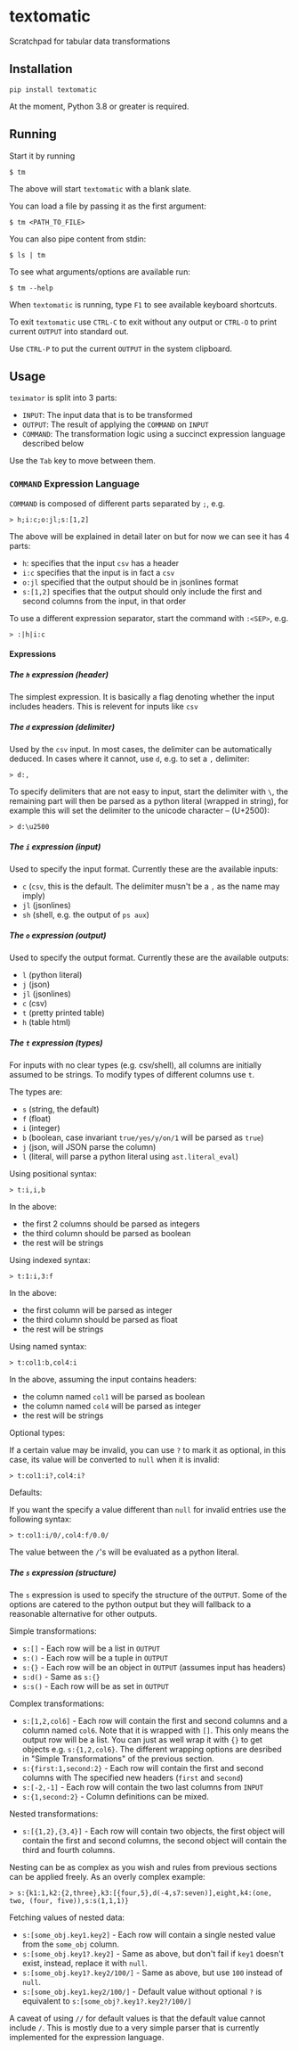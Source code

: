 # textomatic
Scratchpad for tabular data transformations


## Installation
```shell script
pip install textomatic
```

At the moment, Python 3.8 or greater is required.

## Running
Start it by running
```shell script
$ tm
```

The above will start `textomatic` with a blank slate.

You can load a file by passing it as the first argument:
```shell script
$ tm <PATH_TO_FILE>
```

You can also pipe content from stdin:
```shell script
$ ls | tm
```

To see what arguments/options are available run:
```
$ tm --help
```

When `textomatic` is running, type `F1` to see available keyboard shortcuts.

To exit `textomatic` use `CTRL-C` to exit without any output or `CTRL-O` to print
current `OUTPUT` into standard out.

Use `CTRL-P` to put the current `OUTPUT` in the system clipboard.

## Usage
`teximator` is split into 3 parts:
* `INPUT`: The input data that is to be transformed
* `OUTPUT`: The result of applying the `COMMAND` on `INPUT`
* `COMMAND`: The transformation logic using a succinct expression language described below
    
Use the `Tab` key to move between them.

### `COMMAND` Expression Language
`COMMAND` is composed of different parts separated by `;`, e.g.

```
> h;i:c;o:jl;s:[1,2]
```

The above will be explained in detail later on but for now we can see it has 4 parts:
* `h`: specifies that the input `csv` has a header
* `i:c` specifies that the input is in fact a `csv`
* `o:jl` specified that the output should be in jsonlines format
* `s:[1,2]` specifies that the output should only include the first and
            second columns from the input, in that order

To use a different expression separator, start the command with `:<SEP>`, e.g.
```
> :|h|i:c
```

#### Expressions

##### The `h` expression (header)
The simplest expression. It is basically a flag denoting whether the input
includes headers. This is relevent for inputs like `csv`

##### The `d` expression (delimiter)
Used by the `csv` input. In most cases, the delimiter can be automatically
deduced. In cases where it cannot, use `d`, e.g. to set a `,` delimiter:
```
> d:,
```

To specify delimiters that are not easy to input, start the delimiter with
`\`, the remaining part will then be parsed as a python literal
(wrapped in string), for example this will set the delimiter to the unicode
character `─` (U+2500):
```
> d:\u2500
```

##### The `i` expression (input)
Used to specify the input format. Currently these are the available inputs:
* `c` (`csv`, this is the default. The delimiter musn't be a `,` as the name may imply)
* `jl` (jsonlines)
* `sh` (shell, e.g. the output of `ps aux`)

##### The `o` expression (output)
Used to specify the output format. Currently these are the available outputs:
* `l` (python literal)
* `j` (json)
* `jl` (jsonlines)
* `c` (csv)
* `t` (pretty printed table)
* `h` (table html)

##### The `t` expression (types)
For inputs with no clear types (e.g. csv/shell), all columns are initially assumed to
be strings. To modify types of different columns use `t`.

The types are:
* `s` (string, the default)
* `f` (float)
* `i` (integer)
* `b` (boolean, case invariant `true/yes/y/on/1` will be parsed as `true`)
* `j` (json, will JSON parse the column)
* `l` (literal, will parse a python literal using `ast.literal_eval`)

Using positional syntax:
```
> t:i,i,b
```
In the above:
* the first 2 columns should be parsed as integers
* the third column should be parsed as boolean
* the rest will be strings

Using indexed syntax:
```
> t:1:i,3:f
```
In the above:
* the first column will be parsed as integer
* the third column should be parsed as float
* the rest will be strings

Using named syntax:
```
> t:col1:b,col4:i
```
In the above, assuming the input contains headers:
* the column named `col1` will be parsed as boolean
* the column named `col4` will be parsed as integer
* the rest will be strings

Optional types:

If a certain value may be invalid, you can use `?` to
mark it as optional, in this case, its value will be 
converted to `null` when it is invalid:
```
> t:col1:i?,col4:i?
```

Defaults:

If you want the specify a value different than `null` for invalid entries
use the following syntax:
```
> t:col1:i/0/,col4:f/0.0/
```

The value between the `/`'s will be evaluated as a python literal.

##### The `s` expression (structure)
The `s` expression is used to specify the structure of the `OUTPUT`.
Some of the options are catered to the python output but they will fallback
to a reasonable alternative for other outputs.

Simple transformations:
* `s:[]` - Each row will be a list in `OUTPUT`
* `s:()` - Each row will be a tuple in `OUTPUT`
* `s:{}` - Each row will be an object in `OUTPUT` (assumes input has headers)
* `s:d()` - Same as `s:{}`
* `s:s()` - Each row will be as set in `OUTPUT`

Complex transformations:
* `s:[1,2,col6]` - Each row will contain the first and second columns and a column
                   named `col6`. Note that it is wrapped with `[]`. This only
                   means the output row will be a list. You can just as well
                   wrap it with `{}` to get objects e.g. `s:{1,2,col6}`.
                   The different wrapping options are desribed in "Simple Transformations"
                   of the previous section.
* `s:{first:1,second:2}` - Each row will contain the first and second columns with
                           The specified new headers (`first` and `second`)
* `s:[-2,-1]` - Each row will contain the two last columns from `INPUT`
* `s:{1,second:2}` - Column definitions can be mixed.

Nested transformations:
* `s:[{1,2},{3,4}]` - Each row will contain two objects, the first object will
                      contain the first and second columns, the second object
                      will contain the third and fourth columns.

Nesting can be as complex as you wish and rules from previous sections
can be applied freely. As an overly complex example:
```
> s:{k1:1,k2:{2,three},k3:[{four,5},d(-4,s7:seven)],eight,k4:(one, two, (four, five)),s:s(1,1,1)}
``` 

Fetching values of nested data:
* `s:[some_obj.key1.key2]` - Each row will contain a single nested value from
                             the `some_obj` column. 
* `s:[some_obj.key1?.key2]` - Same as above, but don't fail if `key1` doesn't exist,
                              instead, replace it with `null`.
* `s:[some_obj.key1?.key2/100/]` - Same as above, but use `100` instead of `null`.
* `s:[some_obj.key1.key2/100/]` - Default value without optional `?` is equivalent to
                                  `s:[some_obj?.key1?.key2?/100/]`                               

A caveat of using `//` for default values is that the default value cannot
include `/`. This is mostly due to a very simple parser that is currently
implemented for the expression language.